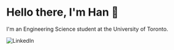# Hello there, I'm Han 👋

I'm an Engineering Science student at the University of Toronto.

![LinkedIn](https://img.shields.io/badge/linkedin-%230077B5.svg?style=for-the-badge&logo=linkedin&logoColor=white)
<!--
**hanDynasty0/hanDynasty0** is a ✨ _special_ ✨ repository because its `README.md` (this file) appears on your GitHub profile.

Here are some ideas to get you started:

- 🔭 I’m currently working on ...
- 🌱 I’m currently learning ...
- 👯 I’m looking to collaborate on ...
- 🤔 I’m looking for help with ...
- 💬 Ask me about ...
- 📫 How to reach me: ...
- 😄 Pronouns: ...
- ⚡ Fun fact: ...
-->
